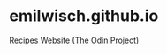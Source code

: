 # emilwisch.github.io
<a href="https://emilwisch.github.io/odin-recipes/index.html">Recipes Website (The Odin Project)</a>